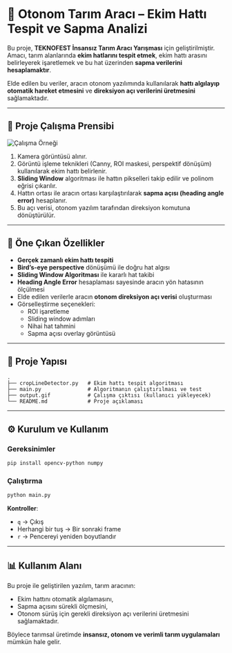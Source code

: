 # 🌱 Otonom Tarım Aracı – Ekim Hattı Tespit ve Sapma Analizi

Bu proje, **TEKNOFEST İnsansız Tarım Aracı Yarışması** için geliştirilmiştir. Amacı, tarım alanlarında **ekim hatlarını tespit etmek**, ekim hattı arasını belirleyerek işaretlemek ve bu hat üzerinden **sapma verilerini hesaplamaktır**.  

Elde edilen bu veriler, aracın otonom yazılımında kullanılarak **hattı algılayıp otomatik hareket etmesini** ve **direksiyon açı verilerini üretmesini** sağlamaktadır.

---

## 🎥 Proje Çalışma Prensibi

![Çalışma Örneği](./output.gif)

1. Kamera görüntüsü alınır.  
2. Görüntü işleme teknikleri (Canny, ROI maskesi, perspektif dönüşüm) kullanılarak ekim hattı belirlenir.  
3. **Sliding Window** algoritması ile hattın pikselleri takip edilir ve polinom eğrisi çıkarılır.  
4. Hattın ortası ile aracın ortası karşılaştırılarak **sapma açısı (heading angle error)** hesaplanır.  
5. Bu açı verisi, otonom yazılım tarafından direksiyon komutuna dönüştürülür.  

---

## 🔑 Öne Çıkan Özellikler

- **Gerçek zamanlı ekim hattı tespiti**  
- **Bird’s-eye perspective** dönüşümü ile doğru hat algısı  
- **Sliding Window Algoritması** ile kararlı hat takibi  
- **Heading Angle Error** hesaplaması sayesinde aracın yön hatasının ölçülmesi  
- Elde edilen verilerle aracın **otonom direksiyon açı verisi** oluşturması  
- Görselleştirme seçenekleri:  
  - ROI işaretleme  
  - Sliding window adımları  
  - Nihai hat tahmini  
  - Sapma açısı overlay görüntüsü  

---

## 📂 Proje Yapısı

```
.
├── cropLineDetector.py   # Ekim hattı tespit algoritması
├── main.py               # Algoritmanın çalıştırılması ve test
├── output.gif            # Çalışma çıktısı (kullanıcı yükleyecek)
└── README.md             # Proje açıklaması
```

---

## ⚙️ Kurulum ve Kullanım

### Gereksinimler
```bash
pip install opencv-python numpy
```

### Çalıştırma
```bash
python main.py
```

**Kontroller**:
- `q` → Çıkış  
- Herhangi bir tuş → Bir sonraki frame  
- `r` → Pencereyi yeniden boyutlandır  

---

## 📊 Kullanım Alanı

Bu proje ile geliştirilen yazılım, tarım aracının:  
- Ekim hattını otomatik algılamasını,  
- Sapma açısını sürekli ölçmesini,  
- Otonom sürüş için gerekli direksiyon açı verilerini üretmesini sağlamaktadır.  

Böylece tarımsal üretimde **insansız, otonom ve verimli tarım uygulamaları** mümkün hale gelir.  
